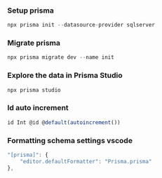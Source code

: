 ### Setup prisma

```js
npx prisma init --datasource-provider sqlserver
```

### Migrate prisma

```js
npx prisma migrate dev --name init
```

### Explore the data in Prisma Studio

```js
npx prisma studio
```

### Id auto increment

```js
id Int @id @default(autoincrement())
```

### Formatting schema settings vscode

```js
"[prisma]": {
    "editor.defaultFormatter": "Prisma.prisma"
},
```
